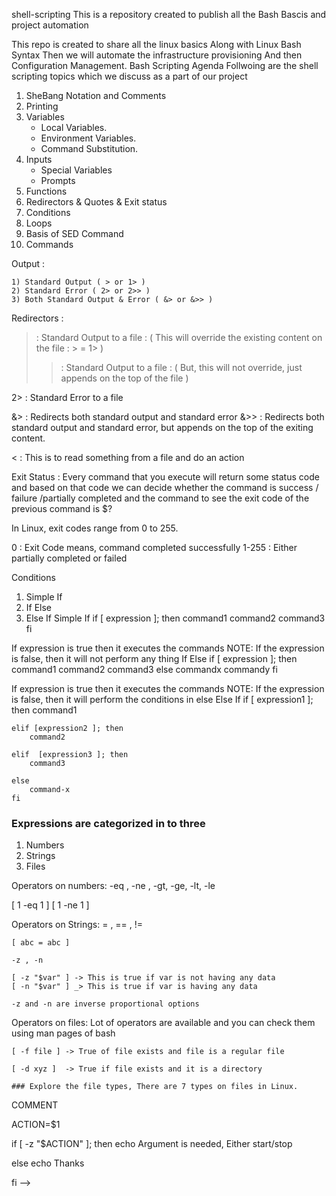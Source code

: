shell-scripting
This is a repository created to publish all the Bash Bascis and project automation

This repo is created to share all the linux basics
Along with Linux Bash Syntax
Then we will automate the infrastructure provisioning
And then Configuration Management.
Bash Scripting Agenda
Follwoing are the shell scripting topics which we discuss as a part of our project

1. SheBang Notation and Comments
2. Printing
3. Variables
    - Local Variables.
    - Environment Variables.
    - Command Substitution.
4. Inputs
    - Special Variables
    - Prompts
5. Functions
6. Redirectors & Quotes & Exit status 
7. Conditions
8. Loops
9. Basis of SED Command
10. Commands

Output :


    1) Standard Output ( > or 1> )
    2) Standard Error ( 2> or 2>> ) 
    3) Both Standard Output & Error ( &> or &>> )

Redirectors :
>   : Standard Output to a file : ( This will override the existing content on the file : > = 1> )
>>  : Standard Output to a file : ( But, this will not override, just appends on the top of the file )

2>  : Standard Error to a file  

&>  : Redirects both standard output and standard error
&>> : Redirects both standard output and standard error, but appends on the top of the exiting content.

<   : This is to read something from a file and do an action

Exit Status : Every command that you execute will return some status code and based on that code we can decide whether the command is success / failure /partially completed and the command to see the exit code of the previous command is $?

In Linux, exit codes range from 0 to 255.

0      : Exit Code means, command completed successfully
1-255  : Either partially completed or failed 

Conditions
1. Simple If
2. If Else 
3. Else If
Simple If
    if [ expression ]; then
        command1
        command2
        command3
    fi 
    
If expression is true then it executes the commands
NOTE: If the expression is false, then it will not perform any thing
If Else
    if [ expression ]; then
        command1
        command2
        command3
    else 
        commandx
        commandy
    fi 

If expression is true then it executes the commands
NOTE: If the expression is false, then it will perform the conditions in else
Else If
    if [ expression1 ]; then
        command1
    
    elif [expression2 ]; then
        command2

    elif  [expression3 ]; then
        command3

    else
        command-x
    fi 

### Expressions are categorized in to three
1. Numbers
2. Strings
3. Files

Operators on numbers:
-eq , -ne , -gt, -ge, -lt, -le

[ 1 -eq 1 ] 
[ 1 -ne 1 ]

Operators on Strings:
    = , == , !=

    [ abc = abc ]

    -z , -n 

    [ -z "$var" ] -> This is true if var is not having any data
    [ -n "$var" ] _> This is true if var is having any data

    -z and -n are inverse proportional options


Operators on files:
    Lot of operators are available and you can check them using man pages of bash 

    [ -f file ] -> True of file exists and file is a regular file 

    [ -d xyz ]  -> True if file exists and it is a directory

    ### Explore the file types, There are 7 types on files in Linux.


COMMENT

ACTION=$1
 
if [ -z "$ACTION" ]; then 
    echo Argument is needed, Either start/stop
    
else 
    echo Thanks

fi  -->